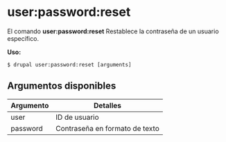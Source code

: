 # user:password:reset
El comando **user:password:reset** Restablece la contraseña de un usuario específico.

**Uso:**
```
$ drupal user:password:reset [arguments] 
```

## Argumentos disponibles
Argumento | Detalles
---------|-------------
user | ID de usuario
password | Contraseña en formato de texto
